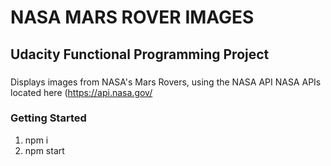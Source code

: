 # NASA MARS ROVER IMAGES

## Udacity Functional Programming Project

### 

Displays images from NASA's Mars Rovers, using the NASA API
NASA APIs located here (https://api.nasa.gov/

### Getting Started

1. npm i
2. npm start

